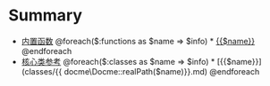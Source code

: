 # Summary

* [内置函数](functions/README.md)
@foreach($:functions as $name => $info)    * [{{$name}}](functions/{{$name}}.md) 
@endforeach
* [核心类参考](classes/README.md)
@foreach($:classes as $name => $info)    * [{{$name}}](classes/{{ docme\Docme::realPath($name)}}.md)
@endforeach
